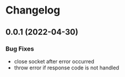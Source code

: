 # Changelog

## 0.0.1 (2022-04-30)

### Bug Fixes

- close socket after error occurred
- throw error if response code is not handled
